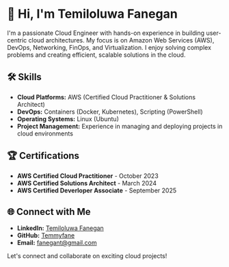 # 👋 Hi, I'm Temiloluwa Fanegan

I'm a passionate Cloud Engineer with hands-on experience in building user-centric cloud architectures. My focus is on Amazon Web Services (AWS), DevOps, Networking, FinOps, and Virtualization. I enjoy solving complex problems and creating efficient, scalable solutions in the cloud.

## 🛠 Skills
- **Cloud Platforms:** AWS (Certified Cloud Practitioner & Solutions Architect)
- **DevOps:** Containers (Docker, Kubernetes), Scripting (PowerShell)
- **Operating Systems:** Linux (Ubuntu)
- **Project Management:** Experience in managing and deploying projects in cloud environments

## 🏆 Certifications
- **AWS Certified Cloud Practitioner** - October 2023
- **AWS Certified Solutions Architect** - March 2024
- **AWS Certified Deverloper Associate** - September 2025

## 🌐 Connect with Me
- **LinkedIn:** [Temiloluwa Fanegan](http://www.linkedin.com/in/temiloluwa-fanegan)
- **GitHub:** [Temmyfane](https://github.com/Temmyfane)
- **Email:** [fanegant@gmail.com](mailto:fanegant@gmail.com)

Let's connect and collaborate on exciting cloud projects!


<!---
Temmyfane/Temmyfane is a ✨ special ✨ repository because its `README.md` (this file) appears on your GitHub profile.
You can click the Preview link to take a look at your changes.
--->
